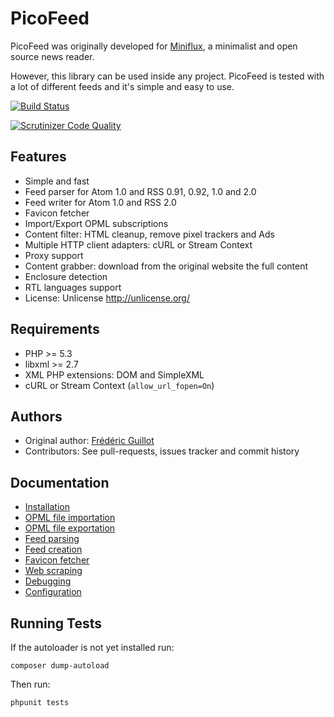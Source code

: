 PicoFeed
========

PicoFeed was originally developed for [Miniflux](http://miniflux.net), a minimalist and open source news reader.

However, this library can be used inside any project.
PicoFeed is tested with a lot of different feeds and it's simple and easy to use.

[![Build Status](https://travis-ci.org/fguillot/picoFeed.svg?branch=master)](https://travis-ci.org/fguillot/picoFeed)

[![Scrutinizer Code Quality](https://scrutinizer-ci.com/g/fguillot/picoFeed/badges/quality-score.png?b=master)](https://scrutinizer-ci.com/g/fguillot/picoFeed/?branch=master)

Features
--------

- Simple and fast
- Feed parser for Atom 1.0 and RSS 0.91, 0.92, 1.0 and 2.0
- Feed writer for Atom 1.0 and RSS 2.0
- Favicon fetcher
- Import/Export OPML subscriptions
- Content filter: HTML cleanup, remove pixel trackers and Ads
- Multiple HTTP client adapters: cURL or Stream Context
- Proxy support
- Content grabber: download from the original website the full content
- Enclosure detection
- RTL languages support
- License: Unlicense <http://unlicense.org/>

Requirements
------------

- PHP >= 5.3
- libxml >= 2.7
- XML PHP extensions: DOM and SimpleXML
- cURL or Stream Context (`allow_url_fopen=On`)

Authors
-------

- Original author: [Frédéric Guillot](http://fredericguillot.com/)
- Contributors: See pull-requests, issues tracker and commit history

Documentation
-------------

- [Installation](docs/installation.markdown)
- [OPML file importation](docs/opml-import.markdown)
- [OPML file exportation](docs/opml-export.markdown)
- [Feed parsing](docs/feed-parsing.markdown)
- [Feed creation](docs/feed-creation.markdown)
- [Favicon fetcher](docs/favicon.markdown)
- [Web scraping](docs/grabber.markdown)
- [Debugging](docs/debugging.markdown)
- [Configuration](docs/config.markdown)

Running Tests
-------------
If the autoloader is not yet installed run:

    composer dump-autoload

Then run:

    phpunit tests